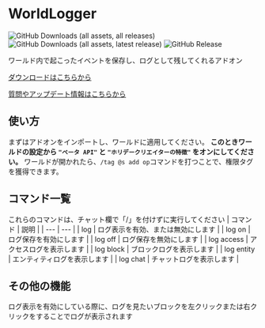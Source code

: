 # WorldLogger

<img alt="GitHub Downloads (all assets, all releases)" src="https://img.shields.io/github/downloads/Naruru29/WorldLogger/total?style=for-the-badge&color=dark_green"> <img alt="GitHub Downloads (all assets, latest release)" src="https://img.shields.io/github/downloads/Naruru29/WorldLogger/latest/total?style=for-the-badge&color=green"> <img alt="GitHub Release" src="https://img.shields.io/github/v/release/Naruru29/WorldLogger?style=for-the-badge&color=blue">

ワールド内で起こったイベントを保存し、ログとして残してくれるアドオン

[ダウンロードはこちらから](https://github.com/Naruru29/WorldLogger/releases/latest)

[質問やアップデート情報はこちらから](https://discord.com/invite/dXnvH5D5Vs)

## 使い方
まずはアドオンをインポートし、ワールドに適用してください。
__このときワールドの設定から `"ベータ API"` と `"ホリデークリエイターの特徴"` をオンにしてください。__
ワールドが開かれたら、`/tag @s add op`コマンドを打つことで、権限タグを獲得できます。

## コマンド一覧
これらのコマンドは、チャット欄で「/」を付けずに実行してください
| コマンド | 説明 |
| --- | --- |
| log | ログ表示を有効、または無効にします |
| log on | ログ保存を有効にします |
| log off | ログ保存を無効にします |
| log access | アクセスログを表示します |
| log block | ブロックログを表示します |
| log entity | エンティティログを表示します |
| log chat | チャットログを表示します |

## その他の機能
ログ表示を有効にしている際に、ログを見たいブロックを左クリックまたは右クリックをすることでログが表示されます
